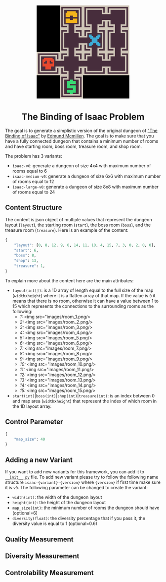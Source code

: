 <p align="center">
	<img height="300px" src="../../../images/isaac/example.png"/>
</p>
<h1 align="center">
The Binding of Isaac Problem
</h1>

The goal is to generate a simplistic version of the original dungeon of ["The Binding of Isaac"](https://store.steampowered.com/app/113200/The_Binding_of_Isaac/) by [Edmund Mcmillen](https://x.com/edmundmcmillen). The goal is to make sure that you have a fully connected dungeon that contains a minimum number of rooms and have starting room, boss room, treasure room, and shop room.

The problem has 3 variants:
- `isaac-v0`: generate a dungeon of size 4x4 with maximum number of rooms equal to 6
- `isaac-medium-v0`: generate a dungeon of size 6x6 with maximum number of rooms equal to 12
- `isaac-large-v0`: generate a dungeon of size 8x8 with maximum number of rooms equal to 24

## Content Structure
The content is json object of multiple values that represent the dungeon layout (`layout`), the starting room (`start`), the boss room (`boss`), and the treasure room (`treasure`). Here is an example of the content:
```python
{
    "layout": [0, 8, 12, 9, 0, 14, 11, 10, 4, 15, 7, 3, 0, 2, 0, 0],
    "start": 6,
    "boss": 8,
    "shop": 13,
    "treasure": 1,
}
```
To explain more about the content here are the main attributes:
- `layout(int[])`: is a 1D array of length equal to the full size of the map (`width`x`height`) where it is a flatten array of that map. If the value is `0` it means that there is no room, otherwise it can have a value between 1 to 15 which represents the connections to the surrounding rooms as the following:
    - *1:* 
<img src="images/room_1.png/>
    - *2:* <img src="images/room_2.png/>
    - *3:* <img src="images/room_3.png/>
    - *4:* <img src="images/room_4.png/>
    - *5:* <img src="images/room_5.png/>
    - *6:* <img src="images/room_6.png/>
    - *7:* <img src="images/room_7.png/>
    - *8:* <img src="images/room_8.png/>
    - *9:* <img src="images/room_9.png/>
    - *10:* <img src="images/room_10.png/>
    - *11:* <img src="images/room_11.png/>
    - *12:* <img src="images/room_12.png/>
    - *13:* <img src="images/room_13.png/>
    - *14:* <img src="images/room_14.png/>
    - *15:* <img src="images/room_15.png/>
- `start(int)`|`boss(int)`|`shop(int)`|`treasure(int)`: is an index between 0 and map area (`width`x`height`) that represent the index of which room in the 1D layout array.

## Control Parameter

```python
{
    "map_size": 40
}
```

## Adding a new Variant
If you want to add new variants for this framework, you can add it to [`__init__.py`](https://github.com/amidos2006/pcg_benchmark/blob/main/pcg_benchmark/probs/isaac/__init__.py) file. To add new variant please try to follow the following name structure `isaac-{variant}-{version}` where `{version}` if first time make sure it is `v0`. The following parameter can be changed to create the variant:
- `width(int)`: the width of the dungeon layout
- `height(int)`: the height of the dungeon layout
- `map_size(int)`: the minimum number of rooms the dungeon should have (optional=6)
- `diversity(float)`: the diversity percentage that if you pass it, the diversity value is equal to 1 (optional=0.6)

## Quality Measurement


## Diversity Measurement


## Controlability Measurement
